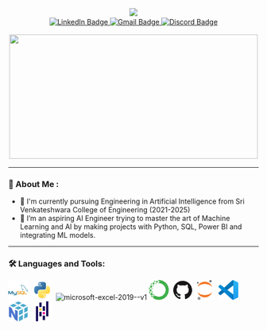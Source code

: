 <div id="header" align="center">
 <img src="https://media3.giphy.com/media/CuuSHzuc0O166MRfjt/giphy.gif?cid=ecf05e47zwbzd1hltpyywaacv7tgkmp2ugn5uj6wgck179n6&ep=v1_gifs_search&rid=giphy.gif&ct=g" width="400"/>
</div>
<div id="badges">
 <div align="center">
  <a href="https://www.linkedin.com/in/riddhikapil30/">
    <img src="https://img.shields.io/badge/LinkedIn-blue?style=for-the-badge&logo=linkedin&logoColor=white" alt="LinkedIn Badge"/>
  </a>
  <a href="https://mail.google.com/mail/u/riddhikapil30@gmail.com/#compose">
    <img src="https://img.shields.io/badge/Gmail-red?style=for-the-badge&logo=gmail&logoColor=white" alt="Gmail Badge"/>
  </a>
  <a href="discordapp.com/users/itsriddhiii">
    <img src="https://img.shields.io/badge/Discord-blue?style=for-the-badge&logo=discord&logoColor=white" alt="Discord Badge"/>
  </a>
</div>
<br>                                                    
<div align="center">
  <img src="https://media.giphy.com/media/v1.Y2lkPTc5MGI3NjExZWVjOTNlNDI4ZTI2ZDg5ZTU1ZTRjYjE2OTJmMDVmNDZmZDAyZjc2ZSZlcD12MV9pbnRlcm5hbF9naWZzX2dpZklkJmN0PWc/L1R1tvI9svkIWwpVYr/giphy.gif" width="500" height="250"/>
</div>

---
  
### 💟 About Me :
- 🏫 I'm currently pursuing Engineering in Artificial Intelligence from Sri Venkateshwara College of Engineering (2021-2025)
- 🌱 I’m an aspiring AI Engineer trying to master the art of Machine Learning and AI by making projects with Python, SQL, Power BI and integrating ML models.
  
---
  
### 🛠️ Languages and Tools:
<div>
  <img src="https://github.com/devicons/devicon/blob/master/icons/mysql/mysql-original-wordmark.svg" title="MySQL"  alt="MySQL" width="40" height="40"/>&nbsp;
  <img src="https://github.com/devicons/devicon/blob/master/icons/python/python-original.svg" title="Python" alt="Python" width="40" height="40"/>&nbsp;
  <img width="48" height="48" src="https://img.icons8.com/color/48/microsoft-excel-2019--v1.png" alt="microsoft-excel-2019--v1"/>
  <!--<img src="https://raw.githubusercontent.com/devicons/devicon/55609aa5bd817ff167afce0d965585c92040787a/icons/figma/figma-original.svg"  width="40" height="40/> -->
  <!--<img src="https://github.com/devicons/devicon/blob/master/icons/java/java-original-wordmark.svg" title="Java" alt="Java" width="40" height="40"/>&nbsp; -->
  <img src="https://github.com/devicons/devicon/blob/master/icons/anaconda/anaconda-original.svg" title="Anaconda" alt="Anaconda" width="40" height="40"/>&nbsp;
  <img src="https://github.com/devicons/devicon/blob/master/icons/github/github-original.svg" title="Git Hub" **alt="Git Hub" width="40" height="40"/>
  <!--<img src="https://github.com/devicons/devicon/blob/master/icons/c/c-plain.svg" title="C" alt="C" width="40" height="40"/>&nbsp; -->
  <!--<img src="https://github.com/devicons/devicon/blob/master/icons/django/django-plain.svg" title="Django" alt="Django" width="40" height="40"/>&nbsp; -->
  <!--<img src="https://github.com/devicons/devicon/blob/master/icons/html5/html5-original.svg" title="HTML5" alt="HTML" width="40" height="40"/>&nbsp;-->
  <img src="https://github.com/devicons/devicon/blob/master/icons/jupyter/jupyter-original.svg" title="Jupyter"  alt="Jupyter" width="40" height="40"/>&nbsp;
  <img src="https://github.com/devicons/devicon/blob/master/icons/vscode/vscode-original.svg" title="VS Code" alt="VS Code" width="40" height="40"/>&nbsp;
  <!--<img src="https://github.com/devicons/devicon/blob/master/icons/css3/css3-original.svg" title="CSS" alt="CSS" width="40" height="40"/>&nbsp; -->
  <!--<img src="https://github.com/devicons/devicon/blob/master/icons/pycharm/pycharm-original.svg" title="PyCharm" alt="PyCharm" width="40" height="40"/>&nbsp; -->
  <!--<img src="https://github.com/devicons/devicon/blob/master/icons/cplusplus/cplusplus-original.svg" title="C++" alt="C++" width="40" height="40"/>&nbsp; -->
  <!--<img src="https://raw.githubusercontent.com/devicons/devicon/55609aa5bd817ff167afce0d965585c92040787a/icons/javascript/javascript-original.svg" title="JS" alt="JS" width="40" height="40"/>&nbsp; -->
  <img src="https://raw.githubusercontent.com/devicons/devicon/55609aa5bd817ff167afce0d965585c92040787a/icons/numpy/numpy-original.svg" title="Numpy" alt="Numpy" width="40" height="40"/>&nbsp;
  <img src="https://raw.githubusercontent.com/devicons/devicon/55609aa5bd817ff167afce0d965585c92040787a/icons/pandas/pandas-original.svg" title="Pandas" alt="Pandas" width="40" height="40"/>&nbsp;
  <!--<img src="https://raw.githubusercontent.com/devicons/devicon/55609aa5bd817ff167afce0d965585c92040787a/icons/postgresql/postgresql-original.svg" title="Postgresql" alt="Postgresql" width="40" height="40"/>&nbsp; 
  <img src="https://github.com/Shaishta-Anjum/Oven-Joy-Pizzeria-Sales-Report/blob/main/icons/icons8-power-bi-2021-48.png?raw=true" title="Power BI" alt="Power BI" width="40" height="40"/>&nbsp;
  <img src="https://github.com/Shaishta-Anjum/Oven-Joy-Pizzeria-Sales-Report/blob/main/icons/Seaborn%20cropped.png?raw=true" title="Seaborn" alt="Seaborn" width="40" height="40"/>&nbsp;
  <img src="https://github.com/Shaishta-Anjum/Oven-Joy-Pizzeria-Sales-Report/blob/main/icons/Matplotlib.png?raw=true" title="Matplotlib" alt="Matplotlib" width="40" height="40"/>&nbsp; -->
 
</div>

